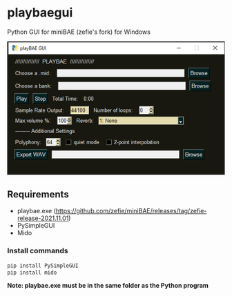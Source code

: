# playbaegui
Python GUI for miniBAE (zefie's fork) for Windows

![image](https://github.com/michael02022/playbaegui/raw/main/gui.png)

## Requirements ##
- playbae.exe (https://github.com/zefie/miniBAE/releases/tag/zefie-release-2021.11.01)
- PySimpleGUI
- Mido

### Install commands ###
```
pip install PySimpleGUI
pip install mido
```

**Note: playbae.exe must be in the same folder as the Python program**
